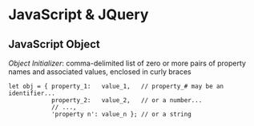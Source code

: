 # JavaScript & JQuery

## JavaScript Object
*Object Initializer*: comma-delimited list of zero or more pairs of property names and associated values, enclosed in curly braces
```
let obj = { property_1:   value_1,   // property_# may be an identifier...
            property_2:   value_2,   // or a number...
            // ...,
            'property n': value_n }; // or a string
```

